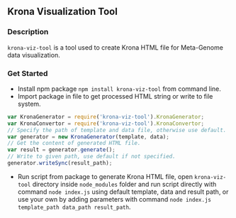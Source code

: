 ## Krona Visualization Tool
### Description
`krona-viz-tool` is a tool used to create Krona HTML file for Meta-Genome data visualization.
### Get Started
* Install npm package `npm install krona-viz-tool` from command line.
* Import package in file to get processed HTML string or write to file system.
```javascript
var KronaGenerator = require('krona-viz-tool').KronaGenerator;
var KronaConvertor = require('krona-viz-tool').KronaConvertor;
// Specify the path of template and data file, otherwise use default.
var generator = new KronaGenerator(template, data);
// Get the content of generated HTML file.
var result = generator.generate();
// Write to given path, use default if not specified.
generator.writeSync(result_path);
```
* Run script from package to generate Krona HTML file, open `krona-viz-tool` directory inside `node_modules` folder and run script directly with command `node index.js` using default template, data and result path, or use your own by adding parameters with command `node index.js template_path data_path result_path`.